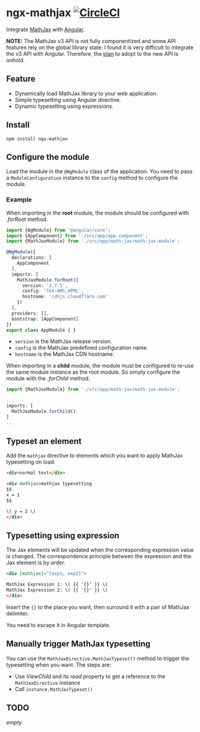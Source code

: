 # ngx-mathjax [![CircleCI][1]][2]

Integrate [MathJax][3] with [Angular][4].

**NOTE:** The MathJax v3 API is not fully componentized and some API
features rely on the global library state. I found it is very
difficult to integrate the v3 API with Angular. Therefore, the
[plan][5] to adopt to the new API is onhold.

## Feature

- Dynamically load MathJax library to your web application.
- Simple typesetting using Angular directive.
- Dynamic typesetting using expressions.

## Install

```
npm install ngx-mathjax
```

## Configure the module

Load the module in the `@NgModule` class of the application. You need
to pass a `ModuleConfiguration` instance to the `config` method to
configure the module.

### Example
 
When importing in the **root** module, the module should be configured
with *.forRoot* method.

```typescript
import {NgModule} from '@angular/core';
import {AppComponent} from './src/app/app.component';
import {MathJaxModule} from './src/app/math-jax/math-jax.module';

@NgModule({
  declarations: [
    AppComponent
  ],
  imports: [
    MathJaxModule.forRoot({
      version: '2.7.5',
      config: 'TeX-AMS_HTML',
      hostname: 'cdnjs.cloudflare.com'
    })
  ],
  providers: [],
  bootstrap: [AppComponent]
})
export class AppModule { }
```

- `version` is the MathJax release version.
- `config` is the MathJax predefined configuration name.
- `hostname` is the MathJax CDN hostname.

When importing in a **child** module, the module must be configured to
re-use the same module instance as the root module. So simply
configure the module with the *.forChild* method.

```typescript
import {MathJaxModule} from './src/app/math-jax/math-jax.module';

...
imports: [
  MathJaxModule.forChild()
]
...
```

## Typeset an element

Add the `mathjax` directive to elements which you want to apply
MathJax typesetting on load.

```html
<div>normal text</div>

<div mathjax>mathjax typesetting
$$
x = 1
$$

\( y = 2 \)
</div>
```

## Typesetting using expression

The Jax elements will be updated when the corresponding expression
value is changed. The correspondence principle between the expression
and the Jax element is by *order*.

```html
<div [mathjax]="[exp1, exp2]">

MathJax Expression 1: \( {{ '{}' }} \)
MathJax Expression 2: \( {{ '{}' }} \)
</div>
```

Insert the `{}` to the place you want, then surround it with a pair of
MathJax delimiter.

You need to escape it in Angular template.

## Manually trigger MathJax typesetting

You can use the `MathJaxDirective.MathJaxTypeset()` method to trigger
the typesetting when you want. The steps are:

- Use *ViewChild* and its *read* property to get a reference to the
  `MathJaxDirective` instance
- Call `instance.MathJaxTypeset()`

## TODO

*empty*


[1]: https://circleci.com/gh/davidshen84/ngx-mathjax.svg?style=svg
[2]: https://circleci.com/gh/davidshen84/ngx-mathjax
[3]: https://www.mathjax.org/
[4]: https://angular.io/
[5]: https://github.com/davidshen84/ngx-mathjax/issues/7
